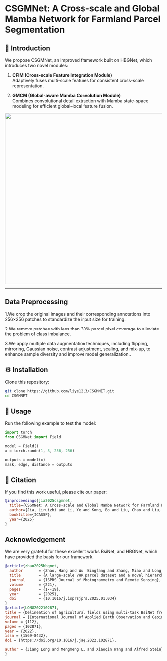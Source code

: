 
# CSGMNet: A Cross-scale and Global Mamba Network for Farmland Parcel Segmentation

## 🌱 Introduction
We propose CSGMNet, an improved framework built on HBGNet, which introduces two novel modules:

1. **CFIM (Cross-scale Feature Integration Module)**  
   Adaptively fuses multi-scale features for consistent cross-scale representation.  

2. **GMCM (Global-aware Mamba Convolution Module)**  
   Combines convolutional detail extraction with Mamba state-space modeling for efficient global–local feature fusion.

<p align="center">
<img width="1151" height="549" alt="image" src="https://github.com/user-attachments/assets/38b74e96-28eb-4b87-ad00-441834d02acf" />
</p>

---
## Data Preprocessing
1.We crop the original images and their corresponding annotations into 256×256 patches to standardize the input size for training.

2.We remove patches with less than 30% parcel pixel coverage to alleviate the problem of class imbalance.

3.We apply multiple data augmentation techniques, including flipping, mirroring, Gaussian noise, contrast adjustment, scaling, and mix-up, to enhance sample diversity and improve model generalization..


## ⚙️ Installation
Clone this repository:
```bash
git clone https://github.com/liye1213/CSGMNET.git
cd CSGMNET
```
## 🚀 Usage
Run the following example to test the model:

```python
import torch
from CSGMNet import Field

model = Field()
x = torch.randn(1, 3, 256, 256)

outputs = model(x)
mask, edge, distance = outputs
```

## 📜 Citation

If you find this work useful, please cite our paper:

```bibtex
@inproceedings{jia2025csgmnet,
  title={CSGMNet: A Cross-scale and Global Mamba Network for Farmland Parcel Segmentation},
  author={Jia, Liruizhi and Li, Ye and Kong, Bo and Liu, Chao and Liu, Yuan and Liu, Shengquan},
  booktitle={ICASSP},
  year={2025}
}
```
##  Acknowledgement

We are very grateful for these excellent works BsiNet, and HBGNet, which have provided the basis for our framework.

```bibtex
@article{zhao2025hbgnet,
  author       = {Zhao, Hang and Wu, Bingfang and Zhang, Miao and Long, Jiang and Tian, Fuyou and Xie, Yan and Zeng, Hongwei and Zheng, Zhaoju and Ma, Zonghan and Wang, Mingxing and others},
  title        = {A large-scale VHR parcel dataset and a novel hierarchical semantic boundary-guided network for agricultural parcel delineation},
  journal      = {ISPRS Journal of Photogrammetry and Remote Sensing},
  volume       = {221},
  pages        = {1--19},
  year         = {2025},
  doi          = {10.1016/j.isprsjprs.2025.01.034}
}
@article{LONG2022102871,
title = {Delineation of agricultural fields using multi-task BsiNet from high-resolution satellite images},
journal = {International Journal of Applied Earth Observation and Geoinformation},
volume = {112},
pages = {102871},
year = {2022},
issn = {1569-8432},
doi = {https://doi.org/10.1016/j.jag.2022.102871},

author = {Jiang Long and Mengmeng Li and Xiaoqin Wang and Alfred Stein},
}

```

